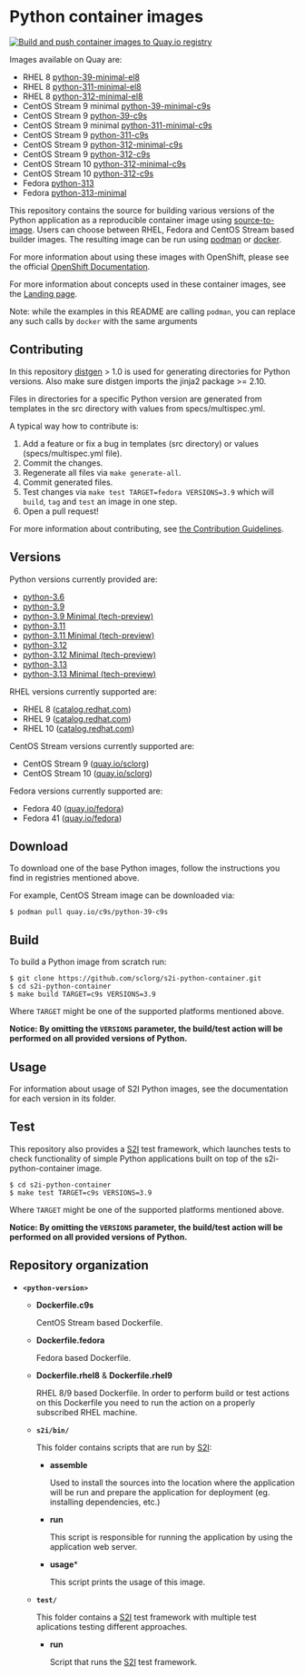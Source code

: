 Python container images
=======================
[![Build and push container images to Quay.io registry](https://github.com/sclorg/s2i-python-container/actions/workflows/build-and-push.yml/badge.svg)](https://github.com/sclorg/s2i-python-container/actions/workflows/build-and-push.yml)

Images available on Quay are:
* RHEL 8 [python-39-minimal-el8](https://quay.io/repository/sclorg/python-39-minimal-el8)
* RHEL 8 [python-311-minimal-el8](https://quay.io/repository/sclorg/python-311-minimal-el8)
* RHEL 8 [python-312-minimal-el8](https://quay.io/repository/sclorg/python-312-minimal-el8)
* CentOS Stream 9 minimal [python-39-minimal-c9s](https://quay.io/repository/sclorg/python-39-minimal-c9s)
* CentOS Stream 9 [python-39-c9s](https://quay.io/repository/sclorg/python-39-c9s)
* CentOS Stream 9 minimal [python-311-minimal-c9s](https://quay.io/repository/sclorg/python-311-minimal-c9s)
* CentOS Stream 9 [python-311-c9s](https://quay.io/repository/sclorg/python-311-c9s)
* CentOS Stream 9 [python-312-minimal-c9s](https://quay.io/repository/sclorg/python-312-minimal-c9s)
* CentOS Stream 9 [python-312-c9s](https://quay.io/repository/sclorg/python-312-c9s)
* CentOS Stream 10 [python-312-minimal-c9s](https://quay.io/repository/sclorg/python-312-minimal-c10s)
* CentOS Stream 10 [python-312-c9s](https://quay.io/repository/sclorg/python-312-c10s)
* Fedora [python-313](https://quay.io/repository/fedora/python-313)
* Fedora [python-313-minimal](https://quay.io/repository/fedora/python-313-minimal)

This repository contains the source for building various versions of
the Python application as a reproducible container image using
[source-to-image](https://github.com/openshift/source-to-image).
Users can choose between RHEL, Fedora and CentOS Stream based builder images.
The resulting image can be run using [podman](https://github.com/containers/libpod) or
[docker](http://docker.io).

For more information about using these images with OpenShift, please see the
official [OpenShift Documentation](https://docs.okd.io/latest/openshift_images/using_images/using-s21-images.html).

For more information about concepts used in these container images, see the
[Landing page](https://github.com/sclorg/welcome).

Note: while the examples in this README are calling `podman`, you can replace any such calls by `docker` with the same arguments

Contributing
---------------
In this repository [distgen](https://github.com/devexp-db/distgen/) > 1.0 is used for generating directories for Python versions. Also make sure distgen imports the jinja2 package >= 2.10.

Files in directories for a specific Python version are generated from templates in the src directory with values from specs/multispec.yml.

A typical way how to contribute is:

1. Add a feature or fix a bug in templates (src directory) or values (specs/multispec.yml file).
1. Commit the changes.
1. Regenerate all files via `make generate-all`.
1. Commit generated files.
1. Test changes via `make test TARGET=fedora VERSIONS=3.9` which will `build`, `tag` and `test` an image in one step.
1. Open a pull request!

For more information about contributing, see
[the Contribution Guidelines](https://github.com/sclorg/welcome/blob/master/contribution.md).

Versions
---------------
Python versions currently provided are:
* [python-3.6](3.6)
* [python-3.9](3.9)
* [python-3.9 Minimal (tech-preview)](3.9-minimal)
* [python-3.11](3.11)
* [python-3.11 Minimal (tech-preview)](3.11-minimal)
* [python-3.12](3.12)
* [python-3.12 Minimal (tech-preview)](3.12-minimal)
* [python-3.13](3.13)
* [python-3.13 Minimal (tech-preview)](3.13-minimal)

RHEL versions currently supported are:
* RHEL 8 ([catalog.redhat.com](https://catalog.redhat.com/software/containers/search))
* RHEL 9 ([catalog.redhat.com](https://catalog.redhat.com/software/containers/search))
* RHEL 10 ([catalog.redhat.com](https://catalog.redhat.com/software/containers/search))

CentOS Stream versions currently supported are:
* CentOS Stream 9 ([quay.io/sclorg](https://quay.io/organization/sclorg))
* CentOS Stream 10 ([quay.io/sclorg](https://quay.io/organization/sclorg))

Fedora versions currently supported are:
* Fedora 40 ([quay.io/fedora](https://quay.io/organization/fedora))
* Fedora 41 ([quay.io/fedora](https://quay.io/organization/fedora))

Download
--------
To download one of the base Python images, follow the instructions you find in registries mentioned above.

For example, CentOS Stream image can be downloaded via:

```
$ podman pull quay.io/c9s/python-39-c9s
```

Build
-----
To build a Python image from scratch run:

```
$ git clone https://github.com/sclorg/s2i-python-container.git
$ cd s2i-python-container
$ make build TARGET=c9s VERSIONS=3.9
```

Where `TARGET` might be one of the supported platforms mentioned above.

**Notice: By omitting the `VERSIONS` parameter, the build/test action will be performed
on all provided versions of Python.**

Usage
-----
For information about usage of S2I Python images, see the documentation for each version in its folder.

Test
----
This repository also provides a [S2I](https://github.com/openshift/source-to-image) test framework,
which launches tests to check functionality of simple Python applications built on top of the s2i-python-container image.

```
$ cd s2i-python-container
$ make test TARGET=c9s VERSIONS=3.9
```

Where `TARGET` might be one of the supported platforms mentioned above.

**Notice: By omitting the `VERSIONS` parameter, the build/test action will be performed
on all provided versions of Python.**


Repository organization
-----------------------
* **`<python-version>`**

    * **Dockerfile.c9s**

        CentOS Stream based Dockerfile.

    * **Dockerfile.fedora**

        Fedora based Dockerfile.

    * **Dockerfile.rhel8** & **Dockerfile.rhel9**

        RHEL 8/9 based Dockerfile. In order to perform build or test actions on this
        Dockerfile you need to run the action on a properly subscribed RHEL machine.

    * **`s2i/bin/`**

        This folder contains scripts that are run by [S2I](https://github.com/openshift/source-to-image):

        *   **assemble**

            Used to install the sources into the location where the application
            will be run and prepare the application for deployment (eg. installing
            dependencies, etc.)

        *   **run**

            This script is responsible for running the application by using the
            application web server.

        *   **usage***

            This script prints the usage of this image.

    * **`test/`**

        This folder contains a [S2I](https://github.com/openshift/source-to-image)
        test framework with multiple test aplications testing different approaches.

        * **run**

            Script that runs the [S2I](https://github.com/openshift/source-to-image) test framework.
